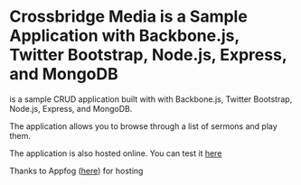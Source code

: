 # Crossbridge Media is a  Sample Application with Backbone.js, Twitter Bootstrap, Node.js, Express, and MongoDB #

is a sample CRUD application built with with Backbone.js, Twitter Bootstrap, Node.js, Express, and MongoDB.

The application allows you to browse through a list of sermons and play them.


The application is also hosted online. You can test it [here](http://crossbridgemedia.aws.af.cm)

Thanks to Appfog ([here](http://appfog.com)) for hosting


